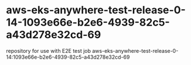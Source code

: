 # aws-eks-anywhere-test-release-0-14-1093e66e-b2e6-4939-82c5-a43d278e32cd-69
repository for use with E2E test job aws-eks-anywhere-test-release-0-14:1093e66e-b2e6-4939-82c5-a43d278e32cd-69
